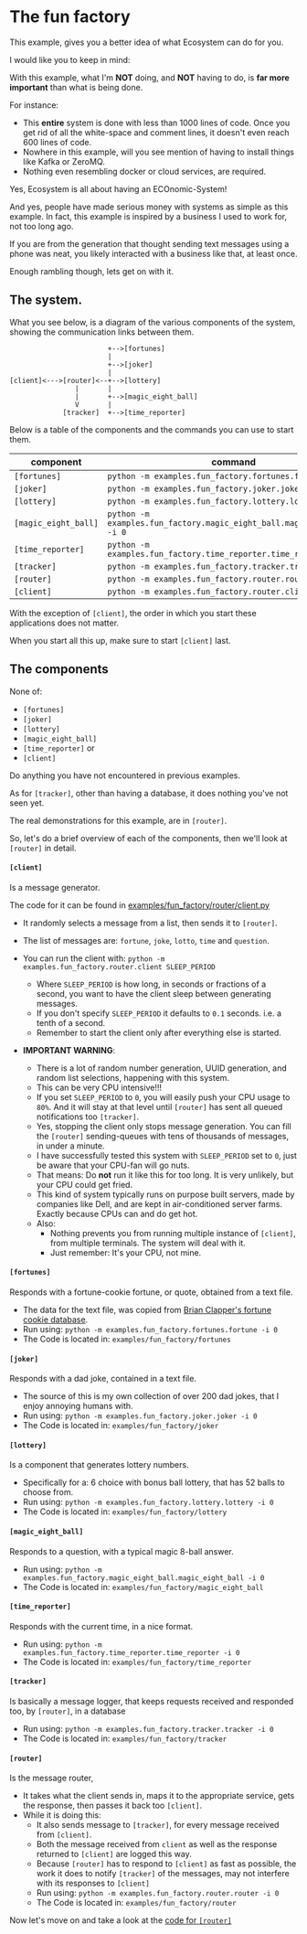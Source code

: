 # The fun factory

This example, gives you a better idea of what Ecosystem can do for you.

I would like you to keep in mind:

With this example, what I'm **NOT** doing, and **NOT** having to do, is **far
more important** than what is being done.

For instance:
- This **entire** system is done with less than 1000 lines of code. Once you get rid of all the white-space and comment lines, it doesn't even reach 600 lines of code.
- Nowhere in this example, will you see mention of having to install things like Kafka or ZeroMQ.
- Nothing even resembling docker or cloud services, are required.

Yes, Ecosystem is all about having an ECOnomic-System!

And yes, people have made serious money with systems as simple as this example.
In fact, this example is inspired by a business I used to work for, not too long ago.

If you are from the generation that thought sending text messages using a phone
was neat, you likely interacted with a business like that, at least once.

Enough rambling though, lets get on with it.

## The system.
What you see below, is a diagram of the various components of the system, showing
the communication links between them.

```
                        +-->[fortunes]
                        |
                        +-->[joker]
                        |
[client]<--->[router]<--+-->[lottery]
                |       |
                |       +-->[magic_eight_ball]
                V       |
             [tracker]  +-->[time_reporter]
```

Below is a table of the components and the commands you can use to start them.

| component            | command                                                                 |
|----------------------|-------------------------------------------------------------------------|
| `[fortunes]`         | `python -m examples.fun_factory.fortunes.fortune -i 0`                  |
| `[joker]`            | `python -m examples.fun_factory.joker.joker -i 0`                       |
| `[lottery]`          | `python -m examples.fun_factory.lottery.lottery -i 0`                   |
| `[magic_eight_ball]` | `python -m examples.fun_factory.magic_eight_ball.magic_eight_ball -i 0` |
| `[time_reporter]`    | `python -m examples.fun_factory.time_reporter.time_reporter -i 0`       |
| `[tracker]`          | `python -m examples.fun_factory.tracker.tracker -i 0`                   |
| `[router]`           | `python -m examples.fun_factory.router.router -i 0`                     |
| `[client]`           | `python -m examples.fun_factory.router.client`                          |

With the exception of `[client]`, the order in which you start these applications does not matter.

When you start all this up, make sure to start `[client]` last.

## The components

None of:
- `[fortunes]`
- `[joker]`
- `[lottery]`
- `[magic_eight_ball]`
- `[time_reporter]` or
- `[client]`

Do anything you have not encountered in previous examples. 

As for `[tracker]`, other than having a database, it does nothing you've not seen yet.

The real demonstrations for this example, are in `[router]`.

So, let's do a brief overview of each of the components, then we'll look at `[router]` in detail.

#### `[client]`
Is a message generator.

The code for it can be found in [examples/fun_factory/router/client.py](../../../examples/fun_factory/router/client.py)


- It randomly selects a message from a list, then sends it to `[router]`.
- The list of messages are: `fortune`, `joke`, `lotto`, `time` and `question`.
- You can run the client with: `python -m examples.fun_factory.router.client SLEEP_PERIOD`
  - Where `SLEEP_PERIOD` is how long, in seconds or fractions of a second, you want to have the client sleep between generating messages.
  - If you don't specify `SLEEP_PERIOD` it defaults to `0.1` seconds. i.e. a tenth of a second.
  - Remember to start the client only after everything else is started.


- **IMPORTANT WARNING**:
  - There is a lot of random number generation, UUID generation, and random list selections, happening with this system.
  - This can be very CPU intensive!!!
  - If you set `SLEEP_PERIOD` to `0`, you will easily push your CPU usage to `80%`. And it will stay at that level until `[router]` has sent all queued notifications too `[tracker]`.
  - Yes, stopping the client only stops message generation. You can fill the `[router]` sending-queues with tens of thousands of messages, in under a minute.
  - I have successfully tested this system with `SLEEP_PERIOD` set to `0`, just be aware that your CPU-fan will go nuts.
  - That means: Do **not** run it like this for too long. It is very unlikely, but your CPU could get fried.
  - This kind of system typically runs on purpose built servers, made by companies like Dell, and are kept in air-conditioned server farms. Exactly because CPUs can and do get hot.
  - Also:
    - Nothing prevents you from running multiple instance of `[client]`, from multiple terminals. The system will deal with it.
    - Just remember: It's your CPU, not mine.

#### `[fortunes]`
Responds with a fortune-cookie fortune, or quote, obtained from a text file.


- The data for the text file, was copied from [Brian Clapper's fortune cookie database](https://github.com/bmc/fortunes).
- Run using: `python -m examples.fun_factory.fortunes.fortune -i 0`
- The Code is located in: `examples/fun_factory/fortunes`

#### `[joker]`
Responds with a dad joke, contained in a text file.


- The source of this is my own collection of over 200 dad jokes, that I enjoy annoying humans with.
- Run using: `python -m examples.fun_factory.joker.joker -i 0`
- The Code is located in: `examples/fun_factory/joker`

#### `[lottery]`
Is a component that generates lottery numbers.


- Specifically for a: 6 choice with bonus ball lottery, that has 52 balls to choose from.
- Run using: `python -m examples.fun_factory.lottery.lottery -i 0`
- The Code is located in: `examples/fun_factory/lottery`

#### `[magic_eight_ball]`
Responds to a question, with a typical magic 8-ball answer.


- Run using: `python -m examples.fun_factory.magic_eight_ball.magic_eight_ball -i 0`
- The Code is located in: `examples/fun_factory/magic_eight_ball`

#### `[time_reporter]`
Responds with the current time, in a nice format.


- Run using: `python -m examples.fun_factory.time_reporter.time_reporter -i 0`
- The Code is located in: `examples/fun_factory/time_reporter`

#### `[tracker]`
Is basically a message logger, that keeps requests received and responded too, by `[router]`, in a database


- Run using: `python -m examples.fun_factory.tracker.tracker -i 0`
- The Code is located in: `examples/fun_factory/tracker`

#### `[router]`
Is the message router,


- It takes what the client sends in, maps it to the appropriate service, gets the response, then passes it back too `[client]`.
- While it is doing this:
  - It also sends message to `[tracker]`, for every message received from `[client]`.
  - Both the message received from `client` as well as the response returned to `[client]` are logged this way.
  - Because `[router]` has to respond to `[client]` as fast as possible, the work it does to notify `[tracker]` of the messages, may not interfere with its responses to `[client]`
  - Run using: `python -m examples.fun_factory.router.router -i 0`
  - The Code is located in: `examples/fun_factory/router`

Now let's move on and take a look at the [code for `[router]`](./router_code.md)
